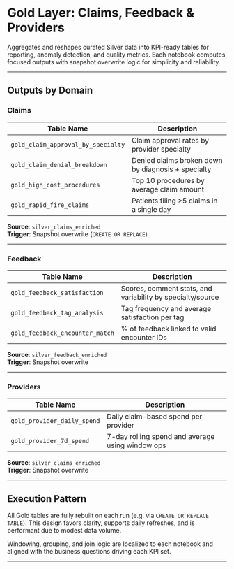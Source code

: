 # Gold Layer: Claims, Feedback & Providers

Aggregates and reshapes curated Silver data into KPI-ready tables for reporting, anomaly detection, and quality metrics. Each notebook computes focused outputs with snapshot overwrite logic for simplicity and reliability.

---

## Outputs by Domain

### Claims

| Table Name                   | Description                                         |
|-----------------------------|-----------------------------------------------------|
| `gold_claim_approval_by_specialty` | Claim approval rates by provider specialty        |
| `gold_claim_denial_breakdown`     | Denied claims broken down by diagnosis + specialty|
| `gold_high_cost_procedures`       | Top 10 procedures by average claim amount         |
| `gold_rapid_fire_claims`          | Patients filing >5 claims in a single day         |

**Source**: `silver_claims_enriched`  
**Trigger**: Snapshot overwrite (`CREATE OR REPLACE`)

---

### Feedback

| Table Name                      | Description                                               |
|--------------------------------|-----------------------------------------------------------|
| `gold_feedback_satisfaction`   | Scores, comment stats, and variability by specialty/source|
| `gold_feedback_tag_analysis`   | Tag frequency and average satisfaction per tag           |
| `gold_feedback_encounter_match`| % of feedback linked to valid encounter IDs              |

**Source**: `silver_feedback_enriched`  
**Trigger**: Snapshot overwrite

---

### Providers

| Table Name                  | Description                                      |
|----------------------------|--------------------------------------------------|
| `gold_provider_daily_spend`| Daily claim-based spend per provider             |
| `gold_provider_7d_spend`   | 7-day rolling spend and average using window ops |

**Source**: `silver_claims_enriched`  
**Trigger**: Snapshot overwrite

---

## Execution Pattern

All Gold tables are fully rebuilt on each run (e.g. via `CREATE OR REPLACE TABLE`). This design favors clarity, supports daily refreshes, and is performant due to modest data volume.

Windowing, grouping, and join logic are localized to each notebook and aligned with the business questions driving each KPI set.

---